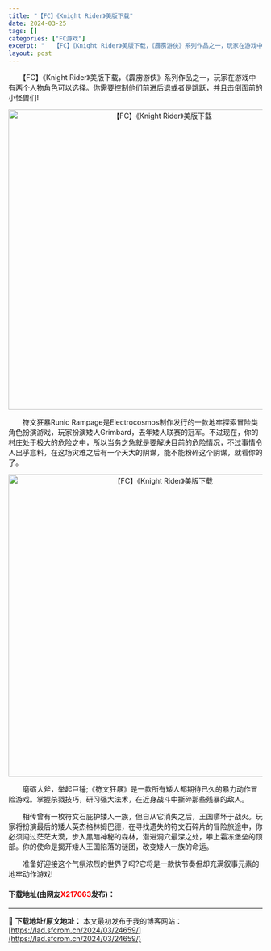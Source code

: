 ```yaml
---
title: "【FC】《Knight Rider》美版下载"
date: 2024-03-25
tags: []
categories: ["FC游戏"]
excerpt: "　　【FC】《Knight Rider》美版下载，《霹雳游侠》系列作品之一，玩家在游戏中有两个人物角色可以选择。你需要控制他们前进后退或者是跳跃，并且击倒面前的小怪兽们! 　　符文狂暴Runic Rampage是Electrocosmos制作发行的一款地牢探索冒险类角色扮演游戏，玩家扮演矮人Grim&hellip;"
layout: post
---
```


 <p>　　【FC】《Knight Rider》美版下载，《霹雳游侠》系列作品之一，玩家在游戏中有两个人物角色可以选择。你需要控制他们前进后退或者是跳跃，并且击倒面前的小怪兽们!</p> <p align="center"><img align="" border="0" src="https://lad.sfcrom.cn/wp-content/uploads/2024/03/20240325_66019498568b9.png" width="594" alt="【FC】《Knight Rider》美版下载" /></p> <p>　　符文狂暴Runic Rampage是Electrocosmos制作发行的一款地牢探索冒险类角色扮演游戏，玩家扮演矮人Grimbard，去年矮人联赛的冠军。不过现在，你的村庄处于极大的危险之中，所以当务之急就是要解决目前的危险情况，不过事情令人出乎意料，在这场灾难之后有一个天大的阴谋，能不能粉碎这个阴谋，就看你的了。</p> <p align="center"><img align="" border="0" src="https://lad.sfcrom.cn/wp-content/uploads/2024/03/20240325_660194999af94.png" width="598" alt="【FC】《Knight Rider》美版下载" /></p> <p>　　磨砺大斧，举起巨锤;《符文狂暴》是一款所有矮人都期待已久的暴力动作冒险游戏。掌握杀戮技巧，研习强大法术，在近身战斗中撕碎那些残暴的敌人。</p> <p>　　相传曾有一枚符文石庇护矮人一族，但自从它消失之后，王国隳坏于战火。玩家将扮演最后的矮人英杰格林姆巴德，在寻找遗失的符文石碎片的冒险旅途中，你必须闯过茫茫大漠，步入黑暗神秘的森林，潜进洞穴最深之处，攀上霜冻堡垒的顶部。你的使命是揭开矮人王国陷落的谜团，改变矮人一族的命运。</p> <p>　　准备好迎接这个气氛浓烈的世界了吗?它将是一款快节奏但却充满叙事元素的地牢动作游戏!</p> <p><h4>下载地址(由网友<font color="red">X217063</font>发布)：</h4></p> 

---
📖 **下载地址/原文地址：** 本文最初发布于我的博客网站：[https://lad.sfcrom.cn/2024/03/24659/](https://lad.sfcrom.cn/2024/03/24659/)
